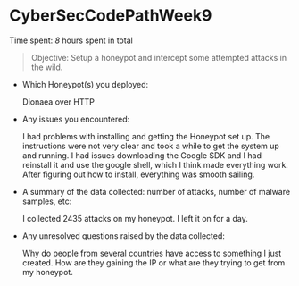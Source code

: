 # CyberSecCodePathWeek9

Time spent: *8* hours spent in total

> Objective: Setup a honeypot and intercept some attempted attacks in the wild.

* Which Honeypot(s) you deployed:

  Dionaea over HTTP

* Any issues you encountered:

  I had problems with installing and getting the Honeypot set up.  The instructions were not very clear and took a while to     get the system up and running. I had issues downloading the Google SDK and I had reinstall it and use the google shell, which I think made everything work. After figuring out how to install, everything was smooth sailing. 

* A summary of the data collected: number of attacks, number of malware samples, etc:

  I collected 2435 attacks on my honeypot. I left it on for a day.

* Any unresolved questions raised by the data collected:

  Why do people from several countries have access to something I just created. How are they gaining the IP or what are they trying to get from my honeypot.
